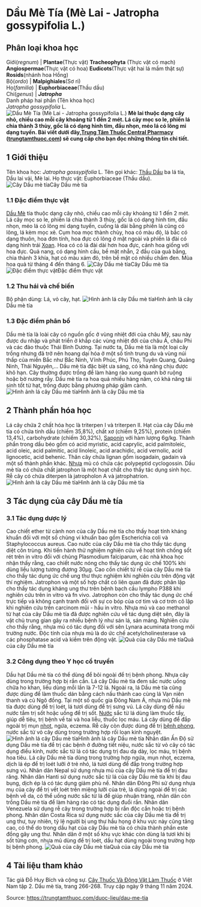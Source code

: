 # Dầu Mè Tía (Mè Lai - Jatropha gossypifolia L.)

Phân loại khoa học  
---  
Giới(_regnum_) |  **Plantae**(Thực vật) **Tracheophyta** (Thực vật có mạch) **Angiospermae**(Thực vật có hoa) **Eudicots**(Thực vật hai lá mầm thật sự) **Rosids**(nhánh hoa Hồng)  
Bộ(_ordo_) | **Malpighiales**(Sơ ri)  
Họ(_familia_) | **Euphorbiaceae**(Thầu dầu)  
Chi(_genus_) | **_Jatropha_**  
Danh pháp hai phần (Tên khoa học)  
_Jatropha gossypifolia_ L.  
![Dầu Mè Tía \(Mè Lai - Jatropha gossypifolia L.\)](https://trungtamthuoc.com/images/others/dau-me-tia-2648.jpg)
**Mè lai thuộc dạng cây nhỏ, chiều cao mỗi cây khoảng từ 1 đến 2 mét. Lá cây mọc so le, phiến lá chia thành 3 thùy, gốc lá có dạng hình tim, đầu nhọn, méo lá có lông mi dạng tuyến. Bài viết dưới đây,[Trung Tâm Thuốc Central Pharmacy](https://trungtamthuoc.com/ "Trung Tâm Thuốc Central Pharmacy") ([trungtamthuoc.com](https://trungtamthuoc.com/ "trungtamthuoc.com")) sẽ cung cấp cho bạn đọc những thông tin chi tiết.**
##  1 Giới thiệu
Tên khoa học: _Jatropha gossypifolia_ L.
Tên gọi khác: [Thầu Dầu](https://trungtamthuoc.com/duoc-lieu/thau-dau "Thầu Dầu") ba lá tía, Dầu lai vải, Mè lai.
Họ thực vật: Euphorbiaceae (Thầu dầu).
![Cây Dầu mè tía](https://trungtamthuoc.com/images/item/dau-me-tia-0.jpg)Cây Dầu mè tía
### 1.1 Đặc điểm thực vật
[Dầu Mè](https://trungtamthuoc.com/duoc-lieu/dau-me "Dầu Mè") tía thuộc dạng cây nhỏ, chiều cao mỗi cây khoảng từ 1 đến 2 mét.
Lá cây mọc so le, phiến lá chia thành 3 thùy, gốc lá có dạng hình tim, đầu nhọn, méo lá có lông mi dạng tuyến, cuống lá dài bằng phiến lá cũng có lông, lá kèm mọc xẻ.
Cụm hoa mọc thành chùy, hoa có màu đỏ, lá bắc có dạng thuôn, hoa đơn tính, hoa đực có lông ở mặt ngoài và phiến lá đài có dạng hình trái [Xoan](https://trungtamthuoc.com/duoc-lieu/cay-xoan "Xoan"). Hoa có có lá đài dài hơn hoa đực, cánh hoa giống với hoa đực.
Quả nang, có dạng hình cầu, bề mặt nhẵn, 2 đầu của quả bằng, chia thành 3 khía, hạt có màu xám đỏ, trên bề mặt có nhiều chấm đen.
Mùa hoa quả từ tháng 4 đến tháng 6.
![Cây Dầu mè tía](https://trungtamthuoc.com/images/item/dau-me-tia-8.jpg)Cây Dầu mè tía![Đặc điểm thực vật](https://trungtamthuoc.com/images/item/dau-me-tia-1.jpg)Đặc điểm thực vật
### 1.2 Thu hái và chế biến
Bộ phận dùng: Lá, vỏ cây, hạt.
![Hình ảnh lá cây Dầu mè tía](https://trungtamthuoc.com/images/item/dau-me-tia-7.jpg)Hình ảnh lá cây Dầu mè tía
### 1.3 Đặc điểm phân bố
Dầu mè tía là loài cây có nguồn gốc ở vùng nhiệt đới của châu Mỹ, sau này được du nhập và phát triển ở khắp các vùng nhiệt đới của châu Á, châu Phi và các đảo thuộc Thái Bình Dương.
Tại nước ta, Dầu mè tía là một loại cây trồng nhưng đã trở nên hoang dại hóa ở một số tỉnh trung du và vùng núi thấp của miền Bắc như Bắc Ninh, Vĩnh Phúc, Phú Thọ, Tuyên Quang, Quảng Ninh, Thái Nguyên,...
Dầu mè tía đặc biệt ưa sáng, có khả năng chịu được khô hạn. Cây thường được trồng để làm hàng rào xung quanh bờ ruộng hoặc bờ nương rẫy. Dầu mè tía ra hoa quả nhiều hàng năm, có khả năng tái sinh tốt từ hạt, trồng được bằng phương pháp giâm cành.
![Hình ảnh lá cây Dầu mè tía](https://trungtamthuoc.com/images/item/dau-me-tia-2.jpg)Hình ảnh lá cây Dầu mè tía
##  2 Thành phần hóa học
Lá cây chứa 2 chất hóa học là triterpen I và triterpen II.
Hạt của cây Dầu mè tía có chứa tinh dầu (chiếm 35,8%), chất xơ (chiếm 9,25%), protein (chiếm 13,4%), carbohydrate (chiếm 30,32%), [Saponin](https://trungtamthuoc.com/hoat-chat/saponin "Saponin") với hàm lượng 6g/kg.
Thành phần trong dầu béo gồm có acid myristic, acid caprylic, acid palmitoleic, acid oleic, acid palmitic, acid linoleic, acid arachidic, acid vernolic, acid lignocetic, acid behenic.
Thân cây chứa lignan gồm isogadain, gadain và một số thành phần khác.
[Nhựa](https://trungtamthuoc.com/hoat-chat/nhua "Nhựa") mủ có chứa các polypeptid cyclogossin.
Dầu mè tía có chứa chất jatrophon là một hoạt chất cho thấy tác dụng sinh học.
Rễ cây có chứa diterpen là jatropholon A và jatrophatrion.
![Hình ảnh lá cây Dầu mè tía](https://trungtamthuoc.com/images/item/dau-me-tia-3.jpg)Hình ảnh lá cây Dầu mè tía
##  3 Tác dụng của cây Dầu mè tía
### 3.1 Tác dụng dược lý
Cao chiết ether từ cành non của cây Dầu mè tía cho thấy hoạt tính kháng khuẩn đối với một số chủng vi khuẩn bao gồm Escherichia coli và Staphylococcus aureus.
Cao nước của cây Dầu mè tía cho thấy tác dụng diệt côn trùng.
Khi tiến hành thử nghiệm nghiên cứu về hoạt tính chống sốt rét trên in vitro đối với chủng Plasmodium falciparum, các nhà khoa học nhận thấy rằng, cao chiết nước nóng cho thấy tác dụng ức chế 100% khi dùng liều lượng tương đương 30µg.
Cao cồn chiết từ rễ của cây Dầu mè tía cho thấy tác dụng ức chế ung thư thực nghiệm khi nghiên cứu trên động vật thí nghiệm.
Jatrophon và một số hợp chất có liên quan đã được phân lập cho thấy tác dụng kháng ung thư trên bệnh bạch cầu lympho P388 khi nghiên cứu trên in vitro và fn vivo. Jatrophon còn cho thấy tác dụng ức chế trực tiếp và không cạnh tranh đối với sự co bóp của cơ tim và cơ trơn cô lập khi nghiên cứu trên carcinom mũi - hầu in vitro.
Nhựa mủ và cao methanol từ hạt của cây Dầu mè tía đã được nghiên cứu về tác dụng diệt sên, đây là vật chủ trung gian gây ra nhiều bệnh lý như sán lá, sán máng. Nghiên cứu cho thấy rằng, nhựa mủ có tác dụng đối với sên Lynara acuminata trong môi trường nước. Độc tính của nhựa mủ là do ức chế acetylcholinesterase và các phosphatase acid và kiềm trên động vật.
![Quả của cây Dầu mè tía](https://trungtamthuoc.com/images/item/dau-me-tia-4.jpg)Quả của cây Dầu mè tía
### 3.2 Công dụng theo Y học cổ truyền
Dầu hạt Dầu mè tía có thể dùng để bôi ngoài để trị bệnh phong. Nhựa cây dùng trong trường hợp bị rắn cắn.
Lá cây Dầu mè tía đem sắc nước uống chữa ho khan, liều dùng mỗi lần là 7-12 lá. Ngoài ra, lá Dầu mè tía cũng được dùng để làm thuốc dán bằng cách nấu thành cao cùng lá Vạn niên thanh và củ Ngô đồng.
Tại một số quốc gia Đông Nam Á, nhựa mủ Dầu mè tía được dùng để trị loét, lá tươi dùng để trị sưng vú. Lá cây dùng để nấu nước tắm trị sốt hoặc uống để trị sốt. [Nước](https://trungtamthuoc.com/hoat-chat/nuoc "Nước") sắc từ lá dùng làm thuốc tẩy, giúp dễ tiêu, trị bệnh về tai và hoa liễu, thuốc lọc máu. Lá cây dùng để đắp ngoài trị mụn [nhọt](https://trungtamthuoc.com/bai-viet/nhot "nhọt"), ngứa, eczema. Rễ cây còn được dùng để trị [bệnh phong](https://trungtamthuoc.com/bai-viet/benh-phong "bệnh phong"), nước sắc từ vỏ cây dùng trong trường hợp rối loạn kinh nguyệt.
![Hình ảnh lá cây Dầu mè tía](https://trungtamthuoc.com/images/item/dau-me-tia-6.jpg)Hình ảnh lá cây Dầu mè tía
Nhân dân Ấn Độ sử dụng Dầu mè tía để trị các bệnh ở đường tiết niệu, nước sắc từ vỏ cây có tác dụng điều kinh, nước sắc từ lá có tác dụng trị đau dạ dày, lọc máu, trị bệnh hoa tiêu. Lá cây Dầu mè tía dùng trong trường hợp ngứa, mụn nhọt, eczema, dịch lá ép để trị loét lưỡi ở trẻ nhỏ, lá tươi dùng để đắp trong trường hợp sưng vú.
Nhân dân Nepal sử dụng nhựa mủ của cây Dầu mè tía để trị đau răng.
Nhân dân Hanti sử dụng nước sắc từ lá của cây Dầu mè tía khi bị đau bụng, dịch ép lá có tác dụng giảm phù nề.
Nhân dân Đông Phi sử dụng nhựa mụ của cây để trị vết loét trên miệng lưỡi của trẻ, lá dùng ngoài để trị các bệnh về da, có thể uống nước sắc từ lá để giúp nhuận tràng, nhân dân còn trồng Dầu mè tía để làm hàng rào có tác dụng đuổi rắn.
Nhân dân Venezuela sử dụng rễ cây trong trường hợp bị rắn độc cắn hoặc trị bệnh phong.
Nhân dân Costa Rica sử dụng nước sắc của cây Dầu mè tía để trị ung thư, tuy nhiên, tỷ lệ người bị ung thư hầu họng ở khu vực này cũng tăng cao, có thể do trong dầu hạt của cây Dầu mè tía có chứa thành phần este đồng gây ung thư.
Nhân dân ở một số khu vực khác còn dùng lá tươi khi bị sốt từng cơn, nhựa mủ dùng để trị loét, dầu hạt dùng ngoài trong trường hợp bị bệnh phong.
![Quả của cây Dầu mè tía](https://trungtamthuoc.com/images/item/dau-me-tia-5.jpg)Quả của cây Dầu mè tía
##  4 Tài liệu tham khảo
Tác giả Đỗ Huy Bích và cộng sự. [Cây Thuốc Và Động Vật Làm Thuốc](https://trungtamthuoc.com/bai-viet/doc-online-va-tai-mien-phi-pdf-sach-cay-thuoc-va-dong-vat-lam-thuoc-o-viet-nam "Cây Thuốc Và Động Vật Làm Thuốc") ở Việt Nam tập 2. Dầu mè tía, trang 266-268. Truy cập ngày 9 tháng 11 năm 2024.


Source: https://trungtamthuoc.com/duoc-lieu/dau-me-tia